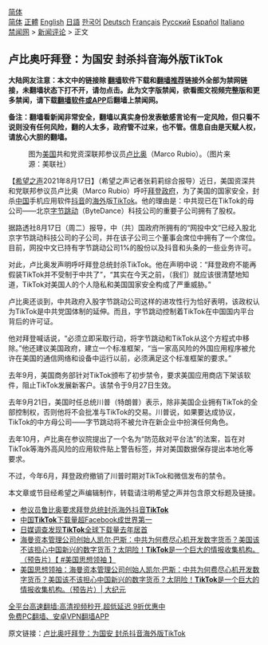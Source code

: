  <!-- 面包屑导航 --> <div class="breadcrumb"><!-- GTranslate: https://gtranslate.io/ -->  <div class="switcher notranslate">  <div class="selected">  <a href="#" onclick="return false;"> 简体</a>  </div>  <div class="option">  <a href="https://www.bannedbook.org" onclick="doGTranslate('zh-CN|zh-CN');jQuery('div.switcher div.selected a').html(jQuery(this).html());return false;" title="简体中文" class="nturl selected"> 简体</a>  <a href="https://www.bannedbook.org/zh-tw/" onclick="doGTranslate('zh-CN|zh-TW');jQuery('div.switcher div.selected a').html(jQuery(this).html());return false;" title="繁體中文" class="nturl"> 正體</a>  <a href="https://www.bannedbook.org/en/" onclick="doGTranslate('zh-CN|en');jQuery('div.switcher div.selected a').html(jQuery(this).html());return false;" title="English" class="nturl"> English</a>  <a href="https://www.bannedbook.org/ja/" onclick="doGTranslate('zh-CN|ja');jQuery('div.switcher div.selected a').html(jQuery(this).html());return false;" title="日本語" class="nturl"> 日語</a>  <a href="https://www.bannedbook.org/ko/" onclick="doGTranslate('zh-CN|ko');jQuery('div.switcher div.selected a').html(jQuery(this).html());return false;" title="한국어" class="nturl"> 한국어</a>  <a href="https://www.bannedbook.org/de/" onclick="doGTranslate('zh-CN|de');jQuery('div.switcher div.selected a').html(jQuery(this).html());return false;" title="Deutsch" class="nturl"> Deutsch</a>  <a href="https://www.bannedbook.org/fr/" onclick="doGTranslate('zh-CN|fr');jQuery('div.switcher div.selected a').html(jQuery(this).html());return false;" title="Français" class="nturl"> Français</a>  <a href="https://www.bannedbook.org/ru/" onclick="doGTranslate('zh-CN|ru');jQuery('div.switcher div.selected a').html(jQuery(this).html());return false;" title="Русский" class="nturl"> Русский</a>  <a href="https://www.bannedbook.org/es/" onclick="doGTranslate('zh-CN|es');jQuery('div.switcher div.selected a').html(jQuery(this).html());return false;" title="Español" class="nturl"> Español</a>  <a href="https://www.bannedbook.org/it/" onclick="doGTranslate('zh-CN|it');jQuery('div.switcher div.selected a').html(jQuery(this).html());return false;" title="Italiano" class="nturl"> Italiano</a>  </div>  </div>      <div class='breadcrumb-sub'><!-- Breadcrumb NavXT 6.3.0 --> <a href="https://www.bannedbook.org/" class="home">禁闻网</a> &gt; <a href="https://www.bannedbook.org/bnews/comments/" class="category">新闻评论</a> &gt; 正文</div></div><h2>卢比奥吁拜登：为国安 封杀抖音海外版TikTok</h2> <p class="notice"><b>大陆网友注意：本文中的链接除 <a href="https://github.com/bannedbook/fanqiang" >翻墙</a>软件下载和<a href="https://github.com/killgcd/justmysocks/blob/master/README.md">翻墙推荐</a>链接外全部为禁网链接，未翻墙状态下打不开，请勿点击。此为文字版禁闻，欲看图文视频完整版和更多禁闻，请下载<a href="https://github.com/bannedbook/fanqiang">翻墙软件或APP</a>后翻墙上禁闻网。</p><p>备注：翻墙看新闻非常安全，翻墙以真实身份发表敏感言论有一定风险，但只看不说则没有任何风险，翻的人太多，政府管不过来，也不管。信息自由是天赋人权，请放心大胆的翻墙。</b></p>  <div class="entry"> <figure> <p><figcaption>图为<a href="https://www.bannedbook.org/bnews/tag/%e7%be%8e%e5%9b%bd/" class="st_tag internal_tag" rel="tag" title="标签 美国 下的日志">美国</a>共和党资深联邦参议员<a href="https://www.bannedbook.org/bnews/tag/%e5%8d%a2%e6%af%94%e5%a5%a5/" class="st_tag internal_tag" rel="tag" title="标签 卢比奥 下的日志">卢比奥</a>（Marco Rubio）。（图片来源：美联社）</figcaption></figure> <p>【<span class='wp_keywordlink_affiliate'><a href="https://www.soundofhope.org" title="希望之声" target="_blank">希望之声</a></span>2021年8月17日】（希望之声记者张莉莉综合报导）近日，美国资深共和党联邦参议员卢比奥（Marco Rubio）呼吁<a href="https://www.bannedbook.org/bnews/tag/%e6%8b%9c%e7%99%bb/" class="st_tag internal_tag" rel="tag" title="标签 拜登 下的日志">拜登</a><a href="https://www.bannedbook.org/bnews/tag/%e6%94%bf%e5%ba%9c/" class="st_tag internal_tag" rel="tag" title="标签 政府 下的日志">政府</a>，为了美国的国家安全，封杀<span class='wp_keywordlink_affiliate'><a href="https://www.bannedbook.org/" title="中国" target="_blank">中国</a></span>手机应用软件<a href="https://www.bannedbook.org/bnews/tag/%e6%8a%96%e9%9f%b3/" class="st_tag internal_tag" rel="tag" title="标签 抖音 下的日志">抖音</a>的<a href="https://www.bannedbook.org/bnews/tag/%E6%B5%B7%E5%A4%96/" class="st_tag internal_tag" rel="tag" title="标签 海外 下的日志">海外</a>版<a href="https://www.bannedbook.org/bnews/tag/tiktok/" class="st_tag internal_tag" rel="tag" title="标签 TikTok 下的日志">TikTok</a>。他的理由是：中共现已在TikTok的母公司——北京<a href="https://www.bannedbook.org/bnews/tag/%E5%AD%97%E8%8A%82%E8%B7%B3%E5%8A%A8/" class="st_tag internal_tag" rel="tag" title="标签 字节跳动 下的日志">字节跳动</a>（ByteDance）科技公司的重要子公司拥有了股权。</p> <p>据路透社8月17日（周二）报导，中（共）国政府所拥有的“网投中文”已经入股北京字节跳动科技公司的子公司，并在该子公司三个董事会席位中拥有了一个席位。目前，网投中文已持有字节跳动公司1%的股份以及抖音和头条的一些业务许可。</p> <p>对此，卢比奥发声明呼吁拜登总统封杀TikTok。他在声明中说：“拜登政府不能再假装TikTok并不受制于中共了”，“其实在今天之前，（我们）就应该很清楚地知道，TikTok对美国人的个人隐私和美国国家安全构成了严重威胁。”</p>  <p>卢比奥还谈到，中共政府入股字节跳动公司这样的进攻性行为恰好表明，该政权认为TikTok是中共党国体制的延伸。而且，字节跳动控制着TikTok在中国国内平台背后的许可证。</p> <p>他对拜登喊话说，“必须立即采取行动，将字节跳动和TikTok从这个方程式中移除。”他还建议美国政府，建立一个标准框架，“当一家高风险的外国应用程序被允许在美国的通信网络和设备中运行以前，必须满足这个标准框架的要求。”</p> <p>去年9月，美国商务部针对TikTok颁布了初步禁令，要求美国应用商店下架该软件，阻止TikTok发展新客户。该禁令于9月27日生效。</p>  <p>去年9月21日，美国时任总统川普（特朗普）表示，除非美国企业拥有TikTok的全部控制权，否则他将不会批准与TikTok的交易。川普说，如果要达成协议，TikTok的中方母公司——字节跳动将不被允许在新企业中扮演任何角色。</p> <p>去年10月，卢比奥在参议院提出了一个名为“防范敌对平台法”的法案，旨在对TikTok等海外高风险的应用软件贴上警告标签，并对美国数据保存提出本地化等要求。</p> <p>不过，今年6月，拜登政府撤销了川普时期对TikTok和微信发布的禁令。</p>  <p>本文章或节目经希望之声编辑制作，转载请注明希望之声并包含原文标题及链接。 </p> <ul class='op-related-articles' title='相关阅读'> <li><a href='https://www.bannedbook.org/bnews/headline/20210818/1608170.html' target='_blank'>参议员鲁比奥要求拜登总统封杀海外抖音<b>TikTok</b></a></li> <li><a href='https://www.bannedbook.org/bnews/headline/20210811/1604469.html' target='_blank'>中国<b>TikTok</b>下载量超Facebook成世界第一</a></li> <li><a href='https://www.bannedbook.org/bnews/baitai/20210806/1601626.html' target='_blank'>日媒调查发现<b>TikTok</b>全球下载量去年居首</a></li> <li><a href='https://www.bannedbook.org/bnews/bannedvideo/20210722/1591812.html' target='_blank'>海曼资本管理公司创始人凯尔‧巴斯：中共为何费尽心机开发数字货币？美国该不该担心中国新兴的数字货币？太阴险！<b>TikTok</b>是一个巨大的情报收集机构。（预告片）【 #美国思想领袖 】</a></li> <li><a href='https://www.bannedbook.org/bnews/cbnews/20210722/1591810.html' target='_blank'>美国思想领袖：海曼资本管理公司创始人凯尔‧巴斯：中共为何费尽心机开发数字货币？美国该不该担心中国新兴的数字货币？太阴险！<b>TikTok</b>是一个巨大的情报收集机构。（预告片）| 大纪元</a></li> </ul> <p class="texttj"> <a href="https://github.com/bannedbook/fanqiang/wiki/V2ray%E6%9C%BA%E5%9C%BA" target="_blank">全平台高速翻墙:高清视频秒开,超低延迟,9折优惠中</a><br/> <a href="https://github.com/bannedbook/fanqiang/wiki/%E7%A6%81%E9%97%BB%E7%BD%91%E5%AE%89%E5%8D%93%E7%BF%BB%E5%A2%99%E6%96%B0%E9%97%BBAPP" target="_blank">免费PC翻墙、安卓VPN翻墙APP</a></p><p>原文链接：<a class="src_link"  href="https://www.soundofhope.org/post/536372" target="_blank">卢比奥吁拜登：为国安 封杀抖音海外版TikTok</a></p> <a name='sharetosocial'></a>  <div style="margin-bottom:5px;padding-bottom:5px;clear:both"> <div id="archive-pix-1" class="banner-ads"> <!-- AuctionX Display platform tag START --> <div id="26318x728x90x621x_ADSLOT2" clicktrack="%%CLICK_URL_ESC%%"></div> <!-- AuctionX Display platform tag END --> </div> <div id="archive-pix-2" class="banner-ads"> <!-- AuctionX Display platform tag START --> <div id="26315x300x250x621x_ADSLOT2" clicktrack="%%CLICK_URL_ESC%%"></div> <!-- AuctionX Display platform tag END --> </div> </div>  <div id="archive-pix-1" class="banner-ads"> <!-- AuctionX Display platform tag START --> <div id="26318x728x90x621x_ADSLOT3" clicktrack="%%CLICK_URL_ESC%%"></div> <!-- AuctionX Display platform tag END --> </div> </div><!--END ENTRY--> 